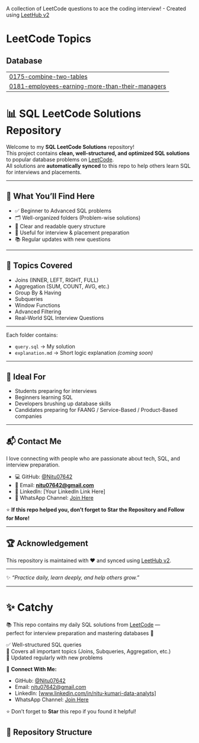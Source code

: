 A collection of LeetCode questions to ace the coding interview! - Created using [LeetHub v2](https://github.com/arunbhardwaj/LeetHub-2.0)
<!---LeetCode Topics Start-->
# LeetCode Topics
## Database
|  |
| ------- |
| [0175-combine-two-tables](https://github.com/Nitu07642/SQL-Solution-LEET-CODE/tree/master/0175-combine-two-tables) |
| [0181-employees-earning-more-than-their-managers](https://github.com/Nitu07642/SQL-Solution-LEET-CODE/tree/master/0181-employees-earning-more-than-their-managers) |
<!---LeetCode Topics End-->

# 📊 SQL LeetCode Solutions Repository

Welcome to my **SQL LeetCode Solutions** repository!  
This project contains **clean, well-structured, and optimized SQL solutions** to popular database problems on [LeetCode](https://leetcode.com).  
All solutions are **automatically synced** to this repo to help others learn SQL for interviews and placements.

---

## 🧠 What You’ll Find Here

- ✅ Beginner to Advanced SQL problems  
- 🗂️ Well-organized folders (Problem-wise solutions)  
- 📝 Clear and readable query structure  
- 🚀 Useful for interview & placement preparation  
- 📚 Regular updates with new questions

---

## 🧾 Topics Covered
- Joins (INNER, LEFT, RIGHT, FULL)  
- Aggregation (SUM, COUNT, AVG, etc.)  
- Group By & Having  
- Subqueries  
- Window Functions  
- Advanced Filtering  
- Real-World SQL Interview Questions

---


Each folder contains:
- `query.sql` → My solution  
- `explanation.md` → Short logic explanation *(coming soon)*

---

## 💼 Ideal For
- Students preparing for interviews  
- Beginners learning SQL  
- Developers brushing up database skills  
- Candidates preparing for FAANG / Service-Based / Product-Based companies

---

## 📬 Contact Me

I love connecting with people who are passionate about tech, SQL, and interview preparation.

- 💻 GitHub: [@Nitu07642](https://github.com/Nitu07642)  
- 📧 Email: **nitu07642@gmail.com**  
- 💼 LinkedIn: [Your LinkedIn Link Here]  
- 📲 WhatsApp Channel: [Join Here](https://whatsapp.com/channel/0029Vb6AhapHrDZaauZxKn1f)

⭐ **If this repo helped you, don’t forget to Star the Repository and Follow for More!**

---

## 🏆 Acknowledgement
This repository is maintained with ❤️ and synced using [LeetHub v2](https://github.com/QasimWani/LeetHub-2.0).

---

✨ *“Practice daily, learn deeply, and help others grow.”*

---

# ✨ Catchy 

📚 This repo contains my daily SQL solutions from [LeetCode](https://leetcode.com) —  
perfect for interview preparation and mastering databases 🚀

✅ Well-structured SQL queries  
🧠 Covers all important topics (Joins, Subqueries, Aggregation, etc.)  
🌱 Updated regularly with new problems

📲 **Connect With Me:**  
- GitHub: [@Nitu07642](https://github.com/Nitu07642)  
- Email: nitu07642@gmail.com  
- LinkedIn: [www.linkedin.com/in/nitu-kumari-data-analyts]  
- WhatsApp Channel: [Join Here](https://whatsapp.com/channel/0029Vb6AhapHrDZaauZxKn1f)

⭐ Don’t forget to **Star** this repo if you found it helpful!



## 📂 Repository Structure

